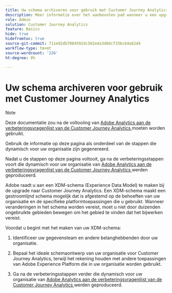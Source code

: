 ```yaml
---
title: Uw schema archiveren voor gebruik met Customer Journey Analytics
description: Meer informatie over het aanbevolen pad wanneer u een upgrade uitvoert van Adobe Analytics naar Customer Journey Analytics
role: Admin
solution: Customer Journey Analytics
feature: Basics
hide: true
hidefromtoc: true
source-git-commit: 711e92db7084592dc562eda3d0dcf33bcb4a62d4
workflow-type: tm+mt
source-wordcount: '226'
ht-degree: 0%

---
```


# Uw schema archiveren voor gebruik met Customer Journey Analytics

>[!NOTE]
>
>Deze documentatie zou na de voltooiing van [ Adobe Analytics aan de verbeteringsvragenlijst van de Customer Journey Analytics ](https://gigazelle.github.io/cja-ttv/) moeten worden gebruikt.
> 
>Gebruik de informatie op deze pagina als onderdeel van de stappen die dynamisch voor uw organisatie zijn gegenereerd.
>
>Nadat u de stappen op deze pagina voltooit, ga na de verbeteringsstappen voort die dynamisch voor uw organisatie van [ Adobe Analytics aan de verbeteringsvragenlijst van de Customer Journey Analytics ](https://gigazelle.github.io/cja-ttv/) werden geproduceerd.

Adobe raadt u aan een XDM-schema (Experience Data Model) te maken bij de upgrade naar Customer Journey Analytics. Een XDM-schema maakt een gestroomlijnd schema mogelijk dat is afgestemd op de behoeften van uw organisatie en de specifieke platformtoepassingen die u gebruikt. Wanneer veranderingen in het schema worden vereist, moet u niet door duizenden ongebruikte gebieden bewegen om het gebied te vinden dat het bijwerken vereist.

Voordat u begint met het maken van uw XDM-schema:

1. Identificeer uw gegevensteam en andere belanghebbenden door uw organisatie.

1. Bepaal het ideale schemaontwerp van uw organisatie voor Customer Journey Analytics, terwijl het rekening houden met andere toepassingen van Adobe Experience Platform die in uw organisatie worden gebruikt.

1. Ga na de verbeteringsstappen verder die dynamisch voor uw organisatie van [ Adobe Analytics aan de verbeteringsvragenlijst van de Customer Journey Analytics ](https://gigazelle.github.io/cja-ttv/) werden geproduceerd.

